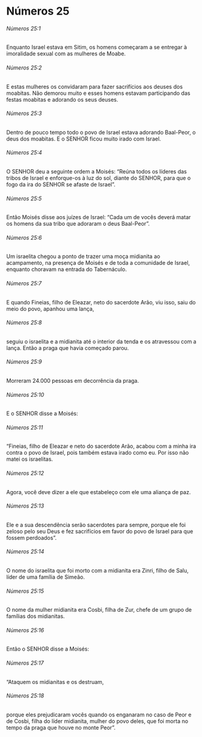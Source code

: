# Números 25

###### Números 25:1

Enquanto Israel estava em Sitim, os homens começaram a se entregar à imoralidade sexual com as mulheres de Moabe.

###### Números 25:2

E estas mulheres os convidaram para fazer sacrifícios aos deuses dos moabitas. Não demorou muito e esses homens estavam participando das festas moabitas e adorando os seus deuses.

###### Números 25:3

Dentro de pouco tempo todo o povo de Israel estava adorando Baal-Peor, o deus dos moabitas. E o SENHOR ficou muito irado com Israel.

###### Números 25:4

O SENHOR deu a seguinte ordem a Moisés: “Reúna todos os líderes das tribos de Israel e enforque-os à luz do sol, diante do SENHOR, para que o fogo da ira do SENHOR se afaste de Israel”.

###### Números 25:5

Então Moisés disse aos juízes de Israel: “Cada um de vocês deverá matar os homens da sua tribo que adoraram o deus Baal-Peor”.

###### Números 25:6

Um israelita chegou a ponto de trazer uma moça midianita ao acampamento, na presença de Moisés e de toda a comunidade de Israel, enquanto choravam na entrada do Tabernáculo.

###### Números 25:7

E quando Fineias, filho de Eleazar, neto do sacerdote Arão, viu isso, saiu do meio do povo, apanhou uma lança,

###### Números 25:8

seguiu o israelita e a midianita até o interior da tenda e os atravessou com a lança. Então a praga que havia começado parou.

###### Números 25:9

Morreram 24.000 pessoas em decorrência da praga.

###### Números 25:10

E o SENHOR disse a Moisés:

###### Números 25:11

“Fineias, filho de Eleazar e neto do sacerdote Arão, acabou com a minha ira contra o povo de Israel, pois também estava irado como eu. Por isso não matei os israelitas.

###### Números 25:12

Agora, você deve dizer a ele que estabeleço com ele uma aliança de paz.

###### Números 25:13

Ele e a sua descendência serão sacerdotes para sempre, porque ele foi zeloso pelo seu Deus e fez sacrifícios em favor do povo de Israel para que fossem perdoados”.

###### Números 25:14

O nome do israelita que foi morto com a midianita era Zinri, filho de Salu, líder de uma família de Simeão.

###### Números 25:15

O nome da mulher midianita era Cosbi, filha de Zur, chefe de um grupo de famílias dos midianitas.

###### Números 25:16

Então o SENHOR disse a Moisés:

###### Números 25:17

“Ataquem os midianitas e os destruam,

###### Números 25:18

porque eles prejudicaram vocês quando os enganaram no caso de Peor e de Cosbi, filha do líder midianita, mulher do povo deles, que foi morta no tempo da praga que houve no monte Peor”.

